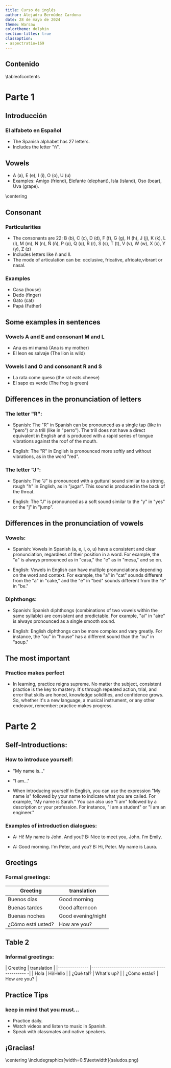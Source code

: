 ```yaml
---
title: Curso de inglés
author: Alejadra Bermúdez Cardona
date: 28 de mayo de 2024
theme: Warsaw
colortheme: dolphin
section-titles: true
classoption:
- aspectratio=169
---
```

 

## Contenido

 \tableofcontents

# Parte 1

## Introducción

### El alfabeto en Español


- The Spanish alphabet has 27 letters.
- Includes the letter "ñ".

## Vowels

- A (a), E (e), I (i), O (o), U (u)
- Examples: Amigo (friend), Elefante (elephant), Isla (island), Oso (bear), Uva (grape).

\centering

## Consonant

### Particularities

- The consonants are 22:  B (b), C (c), D (d), F (f), G (g), H (h), J (j), K (k), L (l), M (m), N (n), Ñ (ñ), P (p), Q (q), R (r), S (s), T (t), V (v), W (w), X (x), Y (y), Z (z)
- Includes letters like ñ and ll. 
- The mode of articulation can be: occlusive, fricative, africate,vibrant or nasal.

### Examples

- Casa (house)
- Dedo (finger)
- Gato (cat)
- Papá (Father)

## Some examples in sentences

###  Vowels A and E and consonant M and L

- Ana es mi mamá (Ana is my mother)
- El leon es salvaje (The lion is wild)

### Vowels I and O and consonant R and S

- La rata come queso (the rat eats cheese)
- El sapo es verde (The frog is green)

## Differences in the pronunciation of letters

### The letter "R":

- Spanish: The "R" in Spanish can be pronounced as a single tap (like in "pero") or a trill (like in "perro"). The trill does not have a direct equivalent in English and is produced with a rapid series of tongue vibrations against the roof of the mouth.

- English: The "R" in English is pronounced more softly and without vibrations, as in the word "red".

### The letter "J":

- Spanish: The "J" is pronounced with a guttural sound similar to a strong, rough "h" in English, as in "jugar". This sound is produced in the back of the throat.

- English: The "J" is pronounced as a soft sound similar to the "y" in "yes" or the "j" in "jump".

## Differences in the pronunciation of vowels

### Vowels:

- Spanish: Vowels in Spanish (a, e, i, o, u) have a consistent and clear pronunciation, regardless of their position in a word. For example, the "a" is always pronounced as in "casa," the "e" as in "mesa," and so on.

- English: Vowels in English can have multiple pronunciations depending on the word and context. For example, the "a" in "cat" sounds different from the "a" in "cake," and the "e" in "bed" sounds different from the "e" in "be."

### Diphthongs:

- Spanish: Spanish diphthongs (combinations of two vowels within the same syllable) are consistent and predictable. For example, "ai" in "aire" is always pronounced as a single smooth sound.

- English: English diphthongs can be more complex and vary greatly. For instance, the "ou" in "house" has a different sound than the "ou" in "soup."

## The most important

### Practice makes perfect

- In learning, practice reigns supreme. No matter the subject, consistent practice is the key to mastery. It's through repeated action, trial, and error that skills are honed, knowledge solidifies, and confidence grows. So, whether it's a new language, a musical instrument, or any other endeavor, remember: practice makes progress.

# Parte 2

## Self-Introductions:

### How to introduce yourself:

- "My name is..."
- "I am..."

- When introducing yourself in English, you can use the expression "My name is" followed by your name to indicate what you are called. For example, "My name is Sarah." You can also use "I am" followed by a description or your profession. For instance, "I am a student" or "I am an engineer."

### Examples of introduction dialogues:

- A: Hi! My name is John. And you?
  B: Nice to meet you, John. I'm Emily.

- A: Good morning. I'm Peter, and you?
  B: Hi, Peter. My name is Laura.

## Greetings

### Formal greetings:

| Greeting         | translation                                   |
|------------------|-----------------------------------------------|
| Buenos días      | Good morning                                  |
| Buenas tardes    | Good afternoon                                |
| Buenas noches    | Good evening/night                            |
|¿Cómo está usted? | How are you?                                  |


## Table 2
### Informal greetings:

| Greeting        | translation                                    |
|---------------  |---------------------------------------------- -|
| Hola            | Hi/Hello                                        |
| ¿Qué tal?       | What's up?                                     |
| ¿Cómo estás?    | How are you?                                   |

## Practice Tips

### keep in mind that you must...

- Practice daily.
- Watch videos and listen to music in Spanish.
- Speak with classmates and native speakers.


## ¡Gracias!

\centering
\includegraphics[width=0.5\textwidth]{saludos.png}